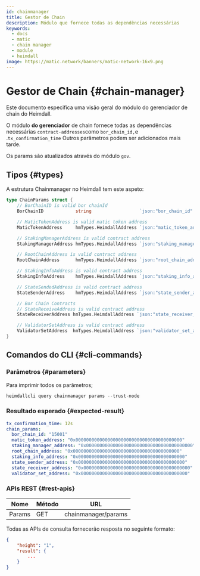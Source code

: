 ```yaml
---
id: chainmanager
title: Gestor de Chain
description: Módulo que fornece todas as dependências necessárias
keywords:
  - docs
  - matic
  - chain manager
  - module
  - heimdall
image: https://matic.network/banners/matic-network-16x9.png
---
```


# Gestor de Chain {#chain-manager}

Este documento especifica uma visão geral do módulo do gerenciador de chain do Heimdall.

O módulo **do gerenciador** de chain fornece todas as dependências necessárias `contract-addresses`como `bor_chain_id,`e .`tx_confirmation_time` Outros parâmetros podem ser adicionados mais tarde.

Os params são atualizados através do módulo `gov`.

## Tipos {#types}

A estrutura Chainmanager no Heimdall tem este aspeto:

```go
type ChainParams struct {
	// BorChainID is valid bor chainId
	BorChainID            string                  `json:"bor_chain_id" yaml:"bor_chain_id"`

	// MaticTokenAddress is valid matic token address
	MaticTokenAddress     hmTypes.HeimdallAddress `json:"matic_token_address" yaml:"matic_token_address"`

	// StakingManagerAddress is valid contract address
	StakingManagerAddress hmTypes.HeimdallAddress `json:"staking_manager_address" yaml:"staking_manager_address"`

	// RootChainAddress is valid contract address
	RootChainAddress      hmTypes.HeimdallAddress `json:"root_chain_address" yaml:"root_chain_address"`

	// StakingInfoAddress is valid contract address
	StakingInfoAddress    hmTypes.HeimdallAddress `json:"staking_info_address" yaml:"staking_info_address"`

	// StateSendedAddress is valid contract address
	StateSenderAddress    hmTypes.HeimdallAddress `json:"state_sender_address" yaml:"state_sender_address"`

	// Bor Chain Contracts
	// StateReceiveAddress is valid contract address
	StateReceiverAddress hmTypes.HeimdallAddress `json:"state_receiver_address" yaml:"state_receiver_address"`

	// ValidatorSetAddress is valid contract address
	ValidatorSetAddress  hmTypes.HeimdallAddress `json:"validator_set_address" yaml:"validator_set_address"`
}
```

## Comandos do CLI {#cli-commands}

### Parâmetros {#parameters}

Para imprimir todos os parâmetros;

```go
heimdallcli query chainmanager params --trust-node
```

### Resultado esperado {#expected-result}

```yaml
tx_confirmation_time: 12s
chain_params:
  bor_chain_id: "15001"
  matic_token_address: "0x0000000000000000000000000000000000000000"
  staking_manager_address: "0x0000000000000000000000000000000000000000"
  root_chain_address: "0x0000000000000000000000000000000000000000"
  staking_info_address: "0x0000000000000000000000000000000000000000"
  state_sender_address: "0x0000000000000000000000000000000000000000"
  state_receiver_address: "0x0000000000000000000000000000000000000000"
  validator_set_address: "0x0000000000000000000000000000000000000000"
```

### APIs REST {#rest-apis}

| Nome | Método | URL |
|----------------------|------|------------------|
| Params | GET | chainmanager/params |

Todas as APIs de consulta fornecerão resposta no seguinte formato:

```json
{
	"height": "1",
	"result": {
		...	  
	}
}
```
